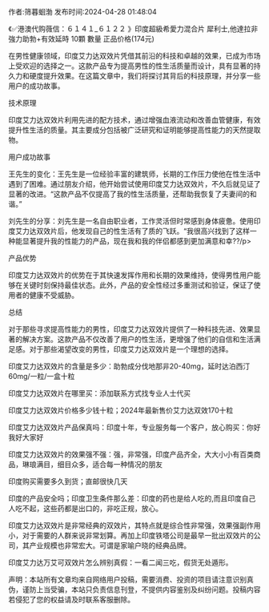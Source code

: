 <p>作者:筛暮蛔渤 发布时间:2024-04-28 01:48:04</p>
<p>《✅港澳代购薇信：６１４１_６１２２ 》印度超級希愛力混合片 犀利士,他達拉非 強力助勃+有效延時 10顆 數量 正品价格(174元) </p>
									<p>在男性健康领域，印度艾力达双效片凭借其前沿的科技和卓越的效果，已成为市场上受欢迎的选择之一。这款产品专为提高男性的性生活质量而设计，具有显著的持久力和硬度提升效果。在这篇文章中，我们将探讨其背后的科技原理，并分享一些用户的成功故事。</p><p></p><p>技术原理</p><p></p><p>印度艾力达双效片利用先进的配方技术，通过增强血液流动和改善血管健康，有效提升性生活的质量。其主要成分包括被广泛研究和证明能够提高性能力的天然提取物。</p><p></p><p>用户成功故事</p><p></p><p>王先生的变化：王先生是一位经验丰富的建筑师，长期的工作压力使他在性生活中遇到了困难。通过朋友介绍，他开始尝试使用印度艾力达双效片，不久后就见证了显著的改进。“这款产品不仅提高了我的性生活质量，还帮助我恢复了夫妻间的和谐。”</p><p></p><p>刘先生的分享：刘先生是一名自由职业者，工作灵活但时常感到身体疲惫。使用印度艾力达双效片后，他发现自己的性生活有了质的飞跃。“我很高兴找到了这样一种能显著提升我的性能力的产品，现在我和我的伴侣都感到更加满意和幸??/p><p></p><p>产品优势</p><p></p><p>印度艾力达双效片的优势在于其快速发挥作用和长期的效果维持，使得男性用户能够在关键时刻保持最佳状态。此外，产品的安全性经过多重测试和验证，保证了使用者的健康不受威胁。</p><p></p><p>总结</p><p></p><p>对于那些寻求提高性能力的男性，印度艾力达双效片提供了一种科技先进、效果显著的解决方案。这款产品不仅改善了用户的性生活，更增强了他们的自信和生活满足感。对于那些渴望改变的男性，印度艾力达双效片是一个理想的选择。</p><p>印度艾力达双效片的含量是多少：助勃成分伐地那非20-40mg，延时达泊西汀60mg/一粒/一盒十粒</p><p></p><p>印度艾力达双效片在哪里买：添加联系方式找专业人士代买</p><p></p><p>印度艾力达双效片价格多少钱十粒；2024年最新售价艾力达双效170十粒</p><p></p><p>印度艾力达双效片产品保真吗：印度十年，专业服务每一个客户，放心购买：你好我好大家好</p><p></p><p>印度艾力达双效片的效果强不强：强，非常强，印度产品齐全，大大小小有百类商品，琳琅满目，细目众多，适合每一种情况的朋友</p><p></p><p>印度购买需要多久到货；直邮很快几天</p><p></p><p>印度的产品安全吗；印度卫生条件那么差：印度的药也是给人吃的,而且印度自己人吃不起，这些药都是出口的，非吃正规，放心。</p><p></p><p>印度艾力达双效片是非常经典的双效片，其特点就是综合性非常强，效果强副作用小，对于需要的人群来说非常划算。再加上印度铁塔公司是最早一批出双效片的公司，其产业规模也非常宏大。可谓是家喻户晓的经典品牌。</p><p></p><p>印度艾力达万艾可双效片怎么辨别真假：一看二闻三吃，假货无处遁形。</p>				声明：本站所有文章均来自网络用户投稿，需要消费、投资的项目请注意识别真伪，谨防上当受骗，本站只负责信息刊登，不提供内容鉴别及纠纷问题。投稿内容若侵犯了您的权益请及时联系客服删除。				
